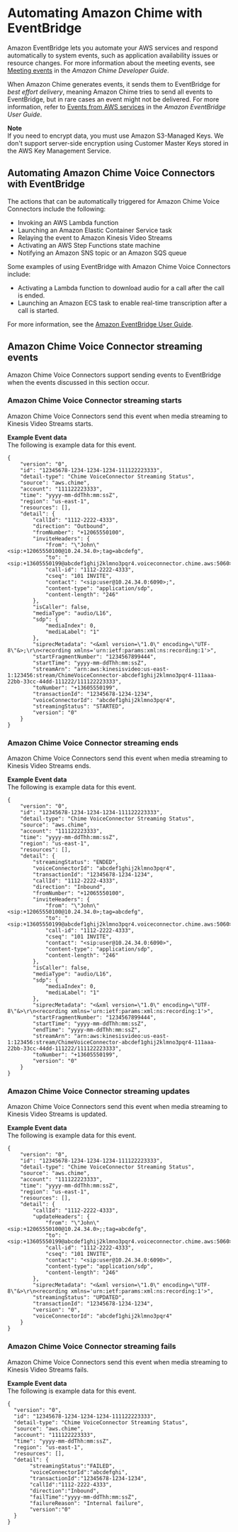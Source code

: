 # Automating Amazon Chime with EventBridge<a name="automating-chime-with-cloudwatch-events"></a>

Amazon EventBridge lets you automate your AWS services and respond automatically to system events, such as application availability issues or resource changes\. For more information about the meeting events, see [Meeting events](https://docs.aws.amazon.com/chime/latest/dg/using-events.html) in the *Amazon Chime Developer Guide*\.

When Amazon Chime generates events, it sends them to EventBridge for *best effort delivery*, meaning Amazon Chime tries to send all events to EventBridge, but in rare cases an event might not be delivered\. For more information, refer to [Events from AWS services](https://docs.aws.amazon.com/eventbridge/latest/userguide/eb-service-event.html) in the *Amazon EventBridge User Guide*\.

**Note**  
If you need to encrypt data, you must use Amazon S3\-Managed Keys\. We don't support server\-side encryption using Customer Master Keys stored in the AWS Key Management Service\. 

## Automating Amazon Chime Voice Connectors with EventBridge<a name="events-cvc"></a>

The actions that can be automatically triggered for Amazon Chime Voice Connectors include the following:
+ Invoking an AWS Lambda function
+ Launching an Amazon Elastic Container Service task
+ Relaying the event to Amazon Kinesis Video Streams
+ Activating an AWS Step Functions state machine
+ Notifying an Amazon SNS topic or an Amazon SQS queue

Some examples of using EventBridge with Amazon Chime Voice Connectors include:
+ Activating a Lambda function to download audio for a call after the call is ended\.
+ Launching an Amazon ECS task to enable real\-time transcription after a call is started\.

For more information, see the [Amazon EventBridge User Guide](https://docs.aws.amazon.com/eventbridge/latest/userguide/)\.

## Amazon Chime Voice Connector streaming events<a name="stream-events-cvc"></a>

Amazon Chime Voice Connectors support sending events to EventBridge when the events discussed in this section occur\.

### Amazon Chime Voice Connector streaming starts<a name="stream-start-cvc"></a>

Amazon Chime Voice Connectors send this event when media streaming to Kinesis Video Streams starts\.

**Example Event data**  
The following is example data for this event\.  

```
{
    "version": "0",
    "id": "12345678-1234-1234-1234-111122223333",
    "detail-type": "Chime VoiceConnector Streaming Status",
    "source": "aws.chime",
    "account": "111122223333",
    "time": "yyyy-mm-ddThh:mm:ssZ",
    "region": "us-east-1",
    "resources": [],
    "detail": {
        "callId": "1112-2222-4333",
        "direction": "Outbound",
        "fromNumber": "+12065550100",
        "inviteHeaders": {
            "from": "\"John\" <sip:+12065550100@10.24.34.0>;tag=abcdefg",
            "to": "<sip:+13605550199@abcdef1ghij2klmno3pqr4.voiceconnector.chime.aws:5060>",
            "call-id": "1112-2222-4333",
            "cseq": "101 INVITE",
            "contact": "<sip:user@10.24.34.0:6090>;",
            "content-type": "application/sdp",
            "content-length": "246"
        },
        "isCaller": false,
        "mediaType": "audio/L16",
        "sdp": {
            "mediaIndex": 0,
            "mediaLabel": "1"
        },
        "siprecMetadata": "<&xml version=\"1.0\" encoding=\"UTF-8\"&>;\r\n<recording xmlns='urn:ietf:params:xml:ns:recording:1'>",
        "startFragmentNumber": "1234567899444",
        "startTime": "yyyy-mm-ddThh:mm:ssZ",
        "streamArn": "arn:aws:kinesisvideo:us-east-1:123456:stream/ChimeVoiceConnector-abcdef1ghij2klmno3pqr4-111aaa-22bb-33cc-44dd-111222/111122223333",
        "toNumber": "+13605550199",
        "transactionId": "12345678-1234-1234",
        "voiceConnectorId": "abcdef1ghij2klmno3pqr4",
        "streamingStatus": "STARTED",
        "version": "0"
    }
}
```

### Amazon Chime Voice Connector streaming ends<a name="stream-end-cvc"></a>

Amazon Chime Voice Connectors send this event when media streaming to Kinesis Video Streams ends\.

**Example Event data**  
The following is example data for this event\.  

```
{
    "version": "0",
    "id": "12345678-1234-1234-1234-111122223333",
    "detail-type": "Chime VoiceConnector Streaming Status",
    "source": "aws.chime",
    "account": "111122223333",
    "time": "yyyy-mm-ddThh:mm:ssZ",
    "region": "us-east-1",
    "resources": [],
    "detail": {
        "streamingStatus": "ENDED",
        "voiceConnectorId": "abcdef1ghij2klmno3pqr4",
        "transactionId": "12345678-1234-1234",
        "callId": "1112-2222-4333",
        "direction": "Inbound",
        "fromNumber": "+12065550100",
        "inviteHeaders": {
            "from": "\"John\" <sip:+12065550100@10.24.34.0>;tag=abcdefg",
            "to": "<sip:+13605550199@abcdef1ghij2klmno3pqr4.voiceconnector.chime.aws:5060>",
            "call-id": "1112-2222-4333",
            "cseq": "101 INVITE",
            "contact": "<sip:user@10.24.34.0:6090>",
            "content-type": "application/sdp",
            "content-length": "246"
        },
        "isCaller": false,
        "mediaType": "audio/L16",
        "sdp": {
            "mediaIndex": 0,
            "mediaLabel": "1"
        },
        "siprecMetadata": "<&xml version=\"1.0\" encoding=\"UTF-8\"&>\r\n<recording xmlns='urn:ietf:params:xml:ns:recording:1'>",
        "startFragmentNumber": "1234567899444",
        "startTime": "yyyy-mm-ddThh:mm:ssZ",
        "endTime": "yyyy-mm-ddThh:mm:ssZ",
        "streamArn": "arn:aws:kinesisvideo:us-east-1:123456:stream/ChimeVoiceConnector-abcdef1ghij2klmno3pqr4-111aaa-22bb-33cc-44dd-111222/111122223333",
        "toNumber": "+13605550199",
        "version": "0"
    }
}
```

### Amazon Chime Voice Connector streaming updates<a name="stream-update-cvc"></a>

Amazon Chime Voice Connectors send this event when media streaming to Kinesis Video Streams is updated\.

**Example Event data**  
The following is example data for this event\.  

```
{
    "version": "0",
    "id": "12345678-1234-1234-1234-111122223333",
    "detail-type": "Chime VoiceConnector Streaming Status",
    "source": "aws.chime",
    "account": "111122223333",
    "time": "yyyy-mm-ddThh:mm:ssZ",
    "region": "us-east-1",
    "resources": [],
    "detail": {
        "callId": "1112-2222-4333",
        "updateHeaders": {
            "from": "\"John\" <sip:+12065550100@10.24.34.0>;;tag=abcdefg",
            "to": "<sip:+13605550199@abcdef1ghij2klmno3pqr4.voiceconnector.chime.aws:5060>",
            "call-id": "1112-2222-4333",
            "cseq": "101 INVITE",
            "contact": "<sip:user@10.24.34.0:6090>",
            "content-type": "application/sdp",
            "content-length": "246"
        },
        "siprecMetadata": "<&xml version=\"1.0\" encoding=\"UTF-8\"&>\r\n<recording xmlns='urn:ietf:params:xml:ns:recording:1'>",
        "streamingStatus": "UPDATED",
        "transactionId": "12345678-1234-1234",
        "version": "0",
        "voiceConnectorId": "abcdef1ghij2klmno3pqr4"
    }
}
```

### Amazon Chime Voice Connector streaming fails<a name="stream-fail-cvc"></a>

Amazon Chime Voice Connectors send this event when media streaming to Kinesis Video Streams fails\.

**Example Event data**  
The following is example data for this event\.  

```
{
  "version": "0",
  "id": "12345678-1234-1234-1234-111122223333",
  "detail-type": "Chime VoiceConnector Streaming Status",
  "source": "aws.chime",
  "account": "111122223333",
  "time": "yyyy-mm-ddThh:mm:ssZ",
  "region": "us-east-1",
  "resources": [],
  "detail": {
       "streamingStatus":"FAILED",
       "voiceConnectorId":"abcdefghi",
       "transactionId":"12345678-1234-1234",
       "callId":"1112-2222-4333",
       "direction":"Inbound",
       "failTime":"yyyy-mm-ddThh:mm:ssZ",
       "failureReason": "Internal failure",
       "version":"0"
  }
}
```